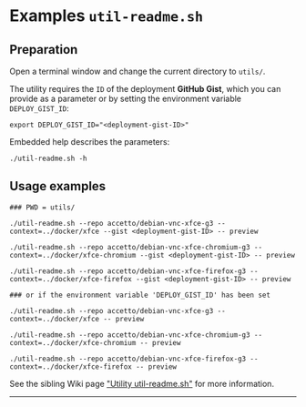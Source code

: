 # Examples `util-readme.sh`

## Preparation

Open a terminal window and change the current directory to `utils/`.

The utility requires the `ID` of the deployment **GitHub Gist**, which you can provide as a parameter or by setting the environment variable `DEPLOY_GIST_ID`:

```shell
export DEPLOY_GIST_ID="<deployment-gist-ID>"
```

Embedded help describes the parameters:

```shell
./util-readme.sh -h
```

## Usage examples

```shell
### PWD = utils/

./util-readme.sh --repo accetto/debian-vnc-xfce-g3 --context=../docker/xfce --gist <deployment-gist-ID> -- preview

./util-readme.sh --repo accetto/debian-vnc-xfce-chromium-g3 --context=../docker/xfce-chromium --gist <deployment-gist-ID> -- preview

./util-readme.sh --repo accetto/debian-vnc-xfce-firefox-g3 --context=../docker/xfce-firefox --gist <deployment-gist-ID> -- preview

### or if the environment variable 'DEPLOY_GIST_ID' has been set

./util-readme.sh --repo accetto/debian-vnc-xfce-g3 --context=../docker/xfce -- preview

./util-readme.sh --repo accetto/debian-vnc-xfce-chromium-g3 --context=../docker/xfce-chromium -- preview

./util-readme.sh --repo accetto/debian-vnc-xfce-firefox-g3 --context=../docker/xfce-firefox -- preview
```

See the sibling Wiki page ["Utility util-readme.sh"][sibling-wiki-utility-util-readme] for more information.

***

[sibling-wiki-utility-util-readme]: https://github.com/accetto/ubuntu-vnc-xfce-g3/wiki/Utility-util-readme
